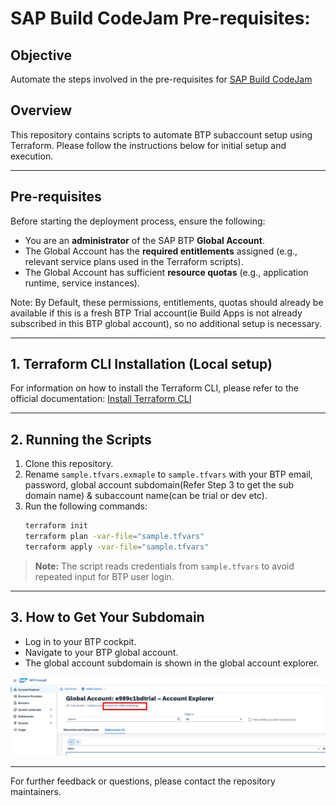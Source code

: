 # SAP Build CodeJam Pre-requisites:

## Objective
Automate the steps involved in the pre-requisites for [ SAP Build CodeJam ](https://developers.sap.com/tutorials/codejam-0-prerequisites.html)

## Overview
This repository contains scripts to automate BTP subaccount setup using Terraform. Please follow the instructions below for initial setup and execution.

---

## Pre-requisites

Before starting the deployment process, ensure the following:

- You are an **administrator** of the SAP BTP **Global Account**.
- The Global Account has the **required entitlements** assigned (e.g., relevant service plans used in the Terraform scripts).
- The Global Account has sufficient **resource quotas** (e.g., application runtime, service instances).

Note: By Default, these permissions, entitlements, quotas should already be available if this is a fresh BTP Trial account(ie Build Apps is not already subscribed in this BTP global account), so no additional setup is necessary.

---

## 1. Terraform CLI Installation (Local setup)

For information on how to install the Terraform CLI, please refer to the official documentation: [Install Terraform CLI](https://developer.hashicorp.com/terraform/tutorials/aws-get-started/install-cli)

---

## 2. Running the Scripts

1. Clone this repository.
2. Rename `sample.tfvars.exmaple` to `sample.tfvars` with your BTP email, password, global account subdomain(Refer Step 3 to get the sub domain name) & subaccount name(can be trial or dev etc).
3. Run the following commands:
     ```sh
     terraform init
     terraform plan -var-file="sample.tfvars"
     terraform apply -var-file="sample.tfvars"
     ```

> **Note:** The script reads credentials from `sample.tfvars` to avoid repeated input for BTP user login.

---

## 3. How to Get Your Subdomain

- Log in to your BTP cockpit.
- Navigate to your BTP global account.
- The global account subdomain is shown in the global account explorer.

![Subdomain Screenshot](./assets/global-account-subdomain.png)


---

For further feedback or questions, please contact the repository maintainers.
